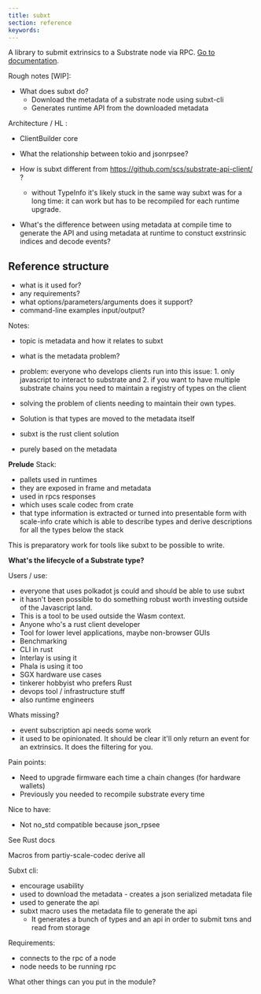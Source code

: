 ```yaml
---
title: subxt
section: reference
keywords:
---
```


A library to submit extrinsics to a Substrate node via RPC.
[Go to documentation](https://github.com/paritytech/substrate-subxt).

Rough notes [WIP]:

- What does subxt do?
    - Download the metadata of a substrate node using subxt-cli
    - Generates runtime API from the downloaded metadata 


Architecture / HL :
- ClientBuilder core 
- What the relationship between tokio and jsonrpsee?
- How is subxt different from https://github.com/scs/substrate-api-client/ ?
    - without TypeInfo it's likely stuck in the same way subxt was for a long time: it can work but has to be recompiled for each runtime upgrade.

- What's the difference between using metadata at compile time to generate the API and using metadata at runtime to constuct exstrinsic indices and decode events?

## Reference structure

- what is it used for?
- any requirements? 
- what options/parameters/arguments does it support? 
- command-line examples input/output?


Notes:

- topic is metadata and how it relates to subxt
- what is the metadata problem?
- problem: everyone who develops clients run into this issue: 1. only javascript to interact to substrate and 2. if you want to have multiple substrate chains you need to maintain a registry of types on the client
- solving the problem of clients needing to maintain their own types. 
- Solution is that types are moved to the metadata itself

- subxt is the rust client solution
- purely based on the metadata

**Prelude**
Stack:
- pallets used in runtimes
- they are exposed in frame and metadata
- used in rpcs responses
- which uses scale codec from crate
- that type information is extracted or turned into presentable form with scale-info crate which is able to describe types and derive descriptions for all the types below the stack 

This is preparatory work for tools like subxt to be possible to write.

**What's the lifecycle of a Substrate type?**

Users / use:
- everyone that uses polkadot js could and should be able to use subxt 
- it hasn't been possible to do something robust worth investing outside of the Javascript land.
- This is a tool to be used outside the Wasm context.
- Anyone who's a rust client developer
- Tool for lower level applications, maybe non-browser GUIs
- Benchmarking
- CLI in rust
- Interlay is using it 
- Phala is using it too 
- SGX hardware use cases
- tinkerer hobbyist who prefers Rust
- devops tool / infrastructure stuff
- also runtime engineers

Whats missing?
- event subscription api needs some work
- it used to be opinionated. It should be clear it'll only return an event for an extrinsics. It does the filtering for you. 

Pain points:
- Need to upgrade firmware each time a chain changes (for hardware wallets)
- Previously you needed to recompile substrate every time


Nice to have:
- Not no_std compatible because json_rpsee

See Rust docs

Macros from partiy-scale-codec derive all

Subxt cli:
- encourage usability
- used to download the metadata - creates a json serialized metadata file
- used to generate the api 
- subxt macro uses the metadata file to generate the api
    - It generates a bunch of types and an api in order to submit txns and read from storage

Requirements:
- connects to the rpc of a node 
- node needs to be running rpc

What other things can you put in the module?